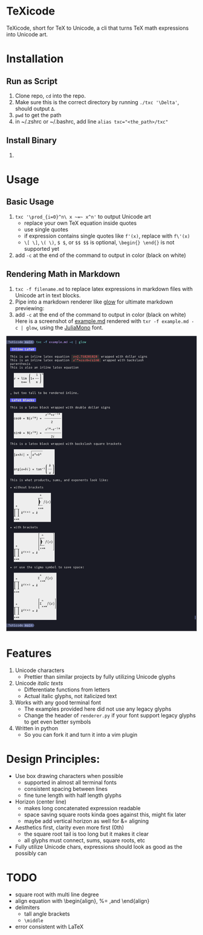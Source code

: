 TeXicode
=====
TeXicode, short for TeX to Unicode, a cli that turns TeX math expressions into Unicode art.

# Installation

## Run as Script

1. Clone repo, `cd` into the repo.
1. Make sure this is the correct directory by running `./txc '\Delta'`, should output `Δ`.
1. `pwd` to get the path
1. in ~/.zshrc or ~/.bashrc, add line `alias txc="<the_path>/txc"`

## Install Binary

1. 

# Usage

## Basic Usage

1. `txc '\prod_{i=0}^n\ x ~=~ x^n'` to output Unicode art
    - replace your own TeX equation inside quotes
    - use single quotes
    - if expression contains single quotes like `f'(x)`, replace with `f\'(x)`
    - `\[ \]`, `\( \)`, `$ $`, or `$$ $$` is optional, `\begin{} \end{}` is not supported yet
1. add `-c` at the end of the command to output in color (black on white)

## Rendering Math in Markdown

1. `txc -f filename.md` to replace latex expressions in markdown files with Unicode art in text blocks.
1. Pipe into a markdown renderer like [glow](https://github.com/charmbracelet/glow) for ultimate markdown previewing:
1. add `-c` at the end of the command to output in color (black on white)
Here is a screenshot of [example.md](example.md) rendered with `txr -f example.md -c | glow`, using the [JuliaMono](https://juliamono.netlify.app/) font.

![Screenshot](example.png)

# Features

1. Unicode characters
    - Prettier than similar projects by fully utilizing Unicode glyphs
1. Unicode *italic texts*
    - Differentiate functions from letters
    - Actual italic glyphs, not italicized text
1. Works with any good terminal font
    - The examples provided here did not use any legacy glyphs
    - Change the header of `renderer.py` if your font support legacy glyphs to get even better symbols
1. Written in python
    - So you can fork it and turn it into a vim plugin

# Design Principles:

- Use box drawing characters when possible
    - supported in almost all terminal fonts
    - consistent spacing between lines
    - fine tune length with half length glyphs
- Horizon (center line)
    - makes long concatenated expression readable
    - space saving square roots kinda goes against this, might fix later
    - maybe add vertical horizon as well for &= aligning
- Aesthetics first, clarity even more first (0th)
    - the square root tail is too long but it makes it clear
    - all glyphs must connect, sums, square roots, etc
- Fully utilize Unicode chars, expressions should look as good as the possibly can

# TODO

- square root with multi line degree
- align equation with \begin{align}, %= ,and \end{align}
- delimiters
    - tall angle brackets
    - `\middle`
- error consistent with LaTeX
